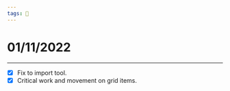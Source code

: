 ```yaml
---
tags: 📆
---
```


# 01/11/2022
---

- [x] Fix to import tool.
- [x] Critical work and movement on grid items.
